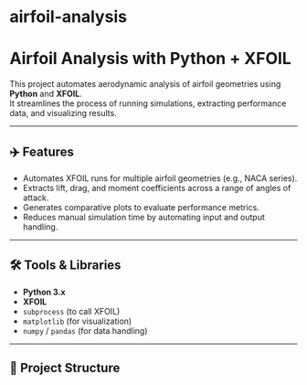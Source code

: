 # airfoil-analysis

# Airfoil Analysis with Python + XFOIL

This project automates aerodynamic analysis of airfoil geometries using **Python** and **XFOIL**.  
It streamlines the process of running simulations, extracting performance data, and visualizing results.

---

## ✈️ Features
- Automates XFOIL runs for multiple airfoil geometries (e.g., NACA series).
- Extracts lift, drag, and moment coefficients across a range of angles of attack.
- Generates comparative plots to evaluate performance metrics.
- Reduces manual simulation time by automating input and output handling.

---

## 🛠️ Tools & Libraries
- **Python 3.x**
- **XFOIL**
- `subprocess` (to call XFOIL)
- `matplotlib` (for visualization)
- `numpy` / `pandas` (for data handling)

---

## 📂 Project Structure
